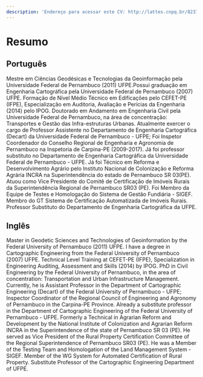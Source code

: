 ```yaml
---
description: 'Endereço para acessar este CV: http://lattes.cnpq.br/8237482217038157'
---
```


# Resumo

## Português

Mestre em Ciências Geodésicas e Tecnologias da Geoinformação pela Universidade Federal de Pernambuco \(2011\) UFPE.Possui graduação em Engenharia Cartográfica pela Universidade Federal de Pernambuco \(2007\) UFPE. Formação de Nível Médio Técnico em Edificações pelo CEFET-PE \(IFPE\), Especialização em Auditoria, Avaliação e Perícias da Engenharia \(2014\) pelo IPOG. Doutorado em Andamento em Engenharia Civil pela Universidade Federal de Pernambuco, na área de concentração: Transportes e Gestão das Infra-estruturas Urbanas. Atualmente exercer o cargo de Professor Assistente no Departamento de Engenharia Cartográfica \(Decart\) da Universidade Federal de Pernambuco - UFPE; Foi Inspetor Coordenador do Conselho Regional de Engenharia e Agronomia de Pernambuco na Inspetoria de Carpina-PE \(2009-2017\). Já foi professor substituto no Departamento de Engenharia Cartográfica da Universidade Federal de Pernambuco - UFPE. Já foi Técnico em Reforma e Desenvolvimento Agrário pelo Instituto Nacional de Colonização e Reforma Agrária INCRA na Superintendência do estado de Pernambuco SR 03\(PE\). Atuou como Vice Presidente do Comitê de Certificação de Imóveis Rurais da Superintendência Regional de Pernambuco SR03 \(PE\). Foi Membro da Equipe de Testes e Homologação do Sistema de Gestão Fundiária - SIGEF. Membro do GT Sistema de Certificação Automatizada de Imóveis Rurais. Professor Substituto do Departamento de Engenharia Cartográfica da UFPE.

## Inglês

Master in Geodetic Sciences and Technologies of Geoinformation by the Federal University of Pernambuco \(2011\) UFPE. I have a degree in Cartographic Engineering from the Federal University of Pernambuco \(2007\) UFPE. Technical Level Training at CEFET-PE \(IFPE\), Specialization in Engineering Auditing, Assessment and Skills \(2014\) by IPOG. PhD in Civil Engineering by the Federal University of Pernambuco, in the area of ​​concentration: Transportation and Urban Infrastructure Management. Currently, he is Assistant Professor in the Department of Cartographic Engineering \(Decart\) of the Federal University of Pernambuco - UFPE; Inspector Coordinator of the Regional Council of Engineering and Agronomy of Pernambuco in the Carpina-PE Province. Already a substitute professor in the Department of Cartographic Engineering of the Federal University of Pernambuco - UFPE. Formerly a Technical in Agrarian Reform and Development by the National Institute of Colonization and Agrarian Reform INCRA in the Superintendence of the state of Pernambuco SR 03 \(PE\). He served as Vice President of the Rural Property Certification Committee of the Regional Superintendence of Pernambuco SR03 \(PE\). He was a Member of the Testing Team and Homologation of the Land Management System - SIGEF. Member of the WG System for Automated Certification of Rural Property. Substitute Professor of the Cartographic Engineering Department of UFPE.

